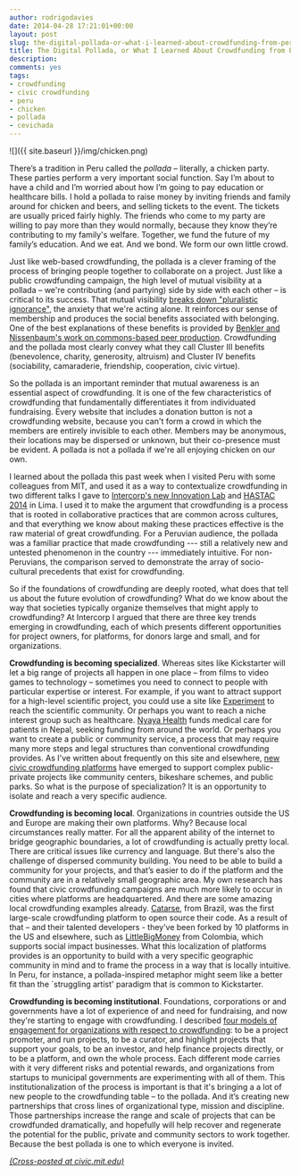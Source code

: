 ```yaml
---
author: rodrigodavies
date: 2014-04-28 17:21:01+00:00
layout: post
slug: the-digital-pollada-or-what-i-learned-about-crowdfunding-from-peruvian-chicken
title: The Digital Pollada, or What I Learned About Crowdfunding from Peruvian Chicken
description: 
comments: yes
tags:
- crowdfunding
- civic crowdfunding
- peru
- chicken
- pollada
- cevichada
---
```

![]({{ site.baseurl }}/img/chicken.png)

There’s a tradition in Peru called the *pollada* – literally, a chicken party. These parties perform a very important social function. Say I’m about to have a child and I’m worried about how I’m going to pay education or healthcare bills. I hold a pollada to raise money by inviting friends and family around for chicken and beers, and selling tickets to the event. The tickets are usually priced fairly highly. The friends who come to my party are willing to pay more than they would normally, because they know they’re contributing to my family's welfare. Together, we fund the future of my family’s education. And we eat. And we bond. We form our own little crowd.

Just like web-based crowdfunding, the pollada is a clever framing of the process of bringing people together to collaborate on a project. Just like a public crowdfunding campaign, the high level of mutual visibility at a pollada – we're contributing (and partying) side by side with each other – is critical to its success. That mutual visibility [breaks down "pluralistic ignorance"](https://medium.com/matter/76d9913c6011), the anxiety that we're acting alone. It reinforces our sense of membership and produces the social benefits associated with belonging. One of the best explanations of these benefits is provided by [Benkler and Nissenbaum's work on commons-based peer production](https://www.nyu.edu/projects/nissenbaum/papers/jopp_235.pdf). Crowdfunding and the pollada most clearly convey what they call Cluster III benefits (benevolence, charity, generosity, altruism) and Cluster IV benefits (sociability, camaraderie, friendship, cooperation, civic virtue).

So the pollada is an important reminder that mutual awareness is an essential aspect of crowdfunding. It is one of the few characteristics of crowdfunding that fundamentally differentiates it from individuated fundraising. Every website that includes a donation button is not a crowdfunding website, because you can't form a crowd in which the members are entirely invisible to each other. Members may be anonymous, their locations may be dispersed or unknown, but their co-presence must be evident. A pollada is not a pollada if we're all enjoying chicken on our own. 

I learned about the pollada this past week when I visited Peru with some colleagues from MIT, and used it as a way to contextualize crowdfunding in two different talks I gave to [Intercorp's new Innovation Lab](http://yolab.us/possible-futures/) and [HASTAC 2014](http://hastac2014.org) in Lima. I used it to make the argument that crowdfunding is a process that is rooted in collaborative practices that are common across cultures, and that everything we know about making these practices effective is the raw material of great crowdfunding. For a Peruvian audience, the pollada was a familiar practice that made crowdfunding --- still a relatively new and untested phenomenon in the country --- immediately intuitive. For non-Peruvians, the comparison served to demonstrate the array of socio-cultural precedents that exist for crowdfunding.

So if the foundations of crowdfunding are deeply rooted, what does that tell us about the future evolution of crowdfunding? What do we know about the way that societies typically organize themselves that might apply to crowdfunding? At Intercorp I argued that there are three key trends emerging in crowdfunding, each of which presents different opportunities for project owners, for platforms, for donors large and small, and for organizations.

**Crowdfunding is becoming specialized**. Whereas sites like Kickstarter will let a big range of projects all happen in one place – from films to video games to technology – sometimes you need to connect to people with particular expertise or interest. For example, if you want to attract support for a high-level scientific project, you could use a site like [Experiment](http://www.experiment.com) to reach the scientific community. Or perhaps you want to reach a niche interest group such as healthcare. [Nyaya Health](http://possiblehealth.org) funds medical care for patients in Nepal, seeking funding from around the world. Or perhaps you want to create a public or community service, a process that may require many more steps and legal structures than conventional crowdfunding provides. As I've written about frequently on this site and elsewhere, [new civic crowdfunding platforms](http://www.civiccrowdfunding.com) have emerged to support complex public-private projects like community centers, bikeshare schemes, and public parks. So what is the purpose of specialization? It is an opportunity to isolate and reach a very specific audience.

**Crowdfunding is becoming local**. Organizations in countries outside the US and Europe are making their own platforms. Why? Because local circumstances really matter. For all the apparent ability of the internet to bridge geographic boundaries, a lot of crowdfunding is actually pretty local. There are critical issues like currency and language. But there's also the challenge of dispersed community building. You need to be able to build a community for your projects, and that’s easier to do if the platform and the community are in a relatively small geographic area. My own research has found that civic crowdfunding campaigns are much more likely to occur in cities where platforms are headquartered. And there are some amazing local crowdfunding examples already. [Catarse](http://www.catarse.me), from Brazil, was the first large-scale crowdfunding platform to open source their code. As a result of that – and their talented developers - they’ve been forked by 10 platforms in the US and elsewhere, such as [LittleBigMoney](http://littlebigmoney.org) from Colombia, which supports social impact businesses. What this localization of platforms provides is an opportunity to build with a very specific geographic community in mind and to frame the process in a way that is locally intuitive. In Peru, for instance, a pollada-inspired metaphor might seem like a better fit than the `struggling artist' paradigm that is common to Kickstarter.

**Crowdfunding is becoming institutional**. Foundations, corporations or and governments have a lot of experience of and need for fundraising, and now they're starting to engage with crowdfunding. I described [four models of engagement for organizations with respect to crowdfunding](http://rodrigodavies.com/blog/2013/10/31/four-models-for-civic-organizations-to-crowdfund.html): to be a project promoter, and run projects, to be a curator, and highlight projects that support your goals, to be an investor, and help finance projects directly, or to be a platform, and own the whole process. Each different mode carries with it very different risks and potential rewards, and organizations from startups to municipal governments are experimenting with all of them. This institutionalization of the process is important is that it's bringing a a lot of new people to the crowdfunding table – to the pollada. And it’s creating new partnerships that cross lines of organizational type, mission and discipline. Those partnerships increase the range and scale of projects that can be crowdfunded dramatically, and hopefully will help recover and regenerate the potential for the public, private and community sectors to work together. Because the best pollada is one to which everyone is invited. 

_[(Cross-posted at civic.mit.edu)](http://civic.mit.edu/blog/rodrigodavies/the-digital-pollada-or-what-i-learned-about-crowdfunding-from-peruvian-chicken)_